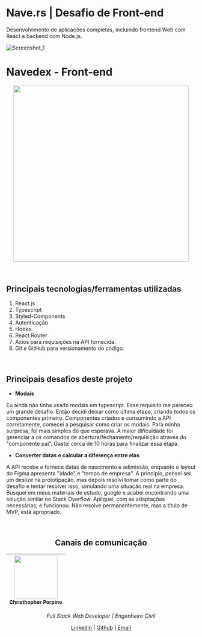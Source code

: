 # Nave.rs | Desafio de Front-end
Desenvolvimento de aplicações completas, incluindo frontend Web com React e backend com Node.js.

![Screenshot_1](https://raw.githubusercontent.com/cporpino/demonstrations/master/navedex/nave_cover.png)
<br>

# Navedex - Front-end

<p align="center">
  <img  height='466.65' src='https://raw.githubusercontent.com/cporpino/demonstrations/master/navedex/presentation.gif'>
</p>

<br>

## Principais tecnologias/ferramentas utilizadas

1. React.js
2. Typescript
3. Styled-Components
4. Autenticação
5. Hooks
6. React Router
7. Axios para requisições na API fornecida.
8. Git e GitHub para versionamento do código.

<br>

## Principais desafios deste projeto

- **Modais**

Eu ainda não tinha usado modais em typescript. Esse requisito me pareceu um grande desafio. Então decidi deixar como última etapa, criando todos os componentes primeiro. Componentes criados e consumindo a API corretamente, comecei a pesquisar como criar os modais. Para minha surpresa, foi mais simples do que esperava. A maior dificuldade foi gerenciar a os comandos de abertura/fechamento/requisição através do "componente pai". Gastei cerca de 10 horas para finalizar essa etapa.

- **Converter datas e calcular a diferença entre elas**

A API recebe e fornece datas de nascimento e adimissão, enquanto o layout do Figma apresenta "idade" e "tempo de empresa". A princípio, pensei ser um deslize na prototipação, mas depois resolvi tomar como parte do desafio e tentar resolver isso, simulando uma situação real na empresa. Busquei em meus materiais de estudo, google e acabei encontrando uma solução similar no Stack Overflow. Apliquei, com as adaptações necessárias, e funcionou. Nâo resolve permanentemente, mas a título de MVP, está apropriado.

<br>

<div align="center">

## Canais de comunicação


[<img src="https://avatars3.githubusercontent.com/u/53712536?s=460&u=8fce4248cd2ecbda14c8bf3f3b649bc07d3d47c6&v=4" width=115><br><sub>Christhopher Porpino</sub>](https://www.linkedin.com/in/cporpino/) |
| :---:

*Full Stack Web Developer | Engenheiro Civil*

[Linkedin](https://www.linkedin.com/in/cporpino/) |
[Github](https://github.com/cporpino) |
[Email](cgporpinof@gmail.com)

</div>